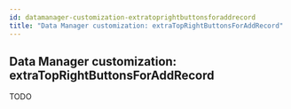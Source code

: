 ```yaml
---
id: datamanager-customization-extratoprightbuttonsforaddrecord
title: "Data Manager customization: extraTopRightButtonsForAddRecord"
---
```


## Data Manager customization: extraTopRightButtonsForAddRecord

TODO

